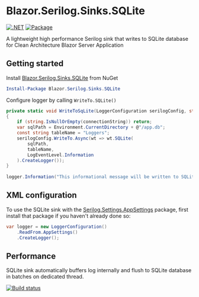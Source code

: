 # Blazor.Serilog.Sinks.SQLite
[![.NET](https://github.com/neozhu/serilog-sinks-sqlite/actions/workflows/dotnet.yml/badge.svg)](https://github.com/neozhu/serilog-sinks-sqlite/actions/workflows/dotnet.yml)
[![Package](https://github.com/neozhu/serilog-sinks-sqlite/actions/workflows/package.yml/badge.svg)](https://github.com/neozhu/serilog-sinks-sqlite/actions/workflows/package.yml)

A lightweight high performance Serilog sink that writes to SQLite database for Clean Architecture Blazor Server Application 

## Getting started
Install [Blazor.Serilog.Sinks.SQLite](https://www.nuget.org/packages/Serilog.Sinks.SQLite) from NuGet

```PowerShell
Install-Package Blazor.Serilog.Sinks.SQLite
```

Configure logger by calling `WriteTo.SQLite()`

```C#
private static void WriteToSqLite(LoggerConfiguration serilogConfig, string? connectionString)
{
    if (string.IsNullOrEmpty(connectionString)) return;
    var sqlPath = Environment.CurrentDirectory + @"/app.db";
    const string tableName = "Loggers";
    serilogConfig.WriteTo.Async(wt => wt.SQLite(
        sqlPath,
        tableName,
        LogEventLevel.Information
    ).CreateLogger());
}
    
logger.Information("This informational message will be written to SQLite database");
```

## XML <appSettings> configuration

To use the SQLite sink with the [Serilog.Settings.AppSettings](https://www.nuget.org/packages/Serilog.Settings.AppSettings) package, first install that package if you haven't already done so:



```C#
var logger = new LoggerConfiguration()
    .ReadFrom.AppSettings()
    .CreateLogger();
```


## Performance
SQLite sink automatically buffers log internally and flush to SQLite database in batches on dedicated thread.

[![Build status](https://ci.appveyor.com/api/projects/status/sqjvxji4w84iyqa0?svg=true)](https://ci.appveyor.com/project/SaleemMirza/serilog-sinks-sqlite)
